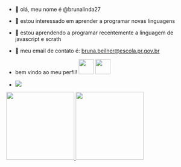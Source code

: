 

- 👋 olá, meu nome é @brunalinda27
- 👀 estou interessado em aprender a programar novas linguagens
- 🌱 estou aprendendo a programar recentemente a linguagem de javascript e scrath
- 💞️ meu email de contato é: bruna.beilner@escola.pr.gov.br
- bem vindo ao meu perfil!
<img src="https://cdn.jsdelivr.net/gh/devicons/devicon/icons/java/java-original.svg" width="40" height="40"/> <img src="https://cdn.jsdelivr.net/gh/devicons/devicon/icons/linux/linux-original.svg" width="40" height="40"/>

- <a href="https://instagram.com/gi4comelli" target="_blank"><img src="https://img.shields.io/badge/-Instagram-%23E4405F?style=for-the-badge&logo=instagram&logoColor=white" target="_blank"></a>

<div>
<a href="https://github.com/brunalinda27">
<img height="180em" src="https://github-readme-stats.vercel.app/api/top-langs/?username=brunalinda27&layout=compact&langs_count=7&theme=dracula"/>
<img height="180em" src="https://github-readme-stats.vercel.app/api?username=brunalinda27&show_icons=true&theme=dracula&include_all_commits=true&count_private=true"/>
</div>

